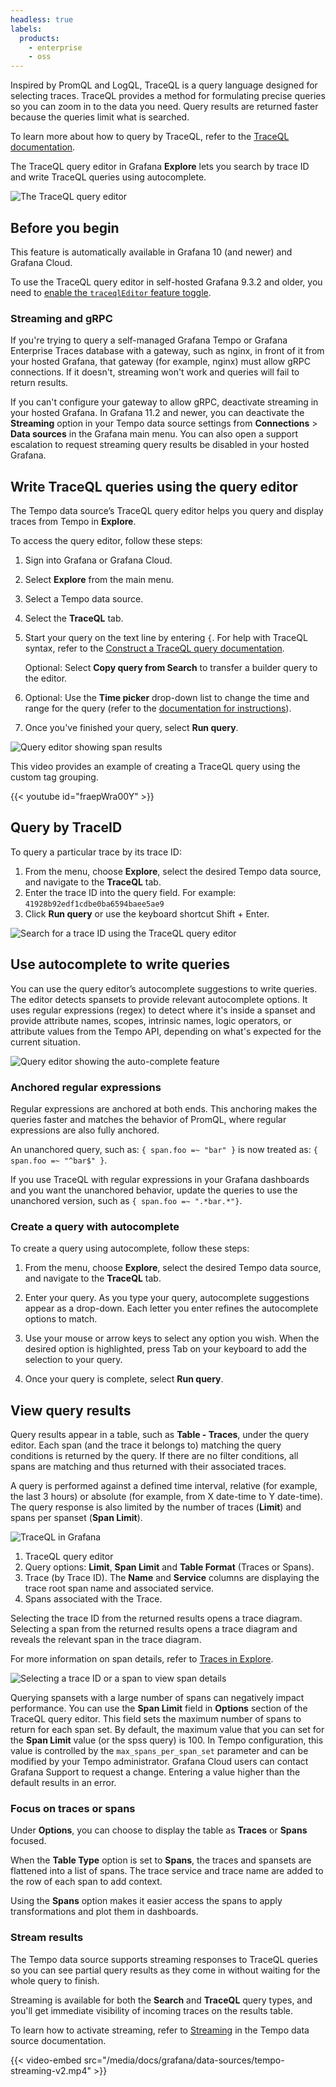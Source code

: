 ```yaml
---
headless: true
labels:
  products:
    - enterprise
    - oss
---
```


[//]: # 'This file documents the TraceQL query editor for the Tempo data source.'
[//]: # 'This shared file is included in these locations:'
[//]: # '/grafana/docs/sources/datasources/tempo/query-editor/traceql-editor.md'
[//]: # '/website/docs/grafana-cloud/data-configuration/traces/traces-query-editor.md'
[//]: # '/tempo/docs/sources/tempo/traceql/query_editor.md'
[//]: #
[//]: # 'If you make changes to this file, verify that the meaning and content are not changed in any place where the file is included.'
[//]: # 'Any links should be fully qualified and not relative: /docs/grafana/ instead of ../grafana/.'

<!-- # Write TraceQL queries using the query editor -->

Inspired by PromQL and LogQL, TraceQL is a query language designed for selecting traces.
TraceQL provides a method for formulating precise queries so you can zoom in to the data you need.
Query results are returned faster because the queries limit what is searched.

To learn more about how to query by TraceQL, refer to the [TraceQL documentation](https://grafana.com/docs/tempo/latest/traceql/).

The TraceQL query editor in Grafana **Explore** lets you search by trace ID and write TraceQL queries using autocomplete.

![The TraceQL query editor](/media/docs/grafana/data-sources/tempo/query-editor/tempo-ds-query-traceql-v11.png)

## Before you begin

This feature is automatically available in Grafana 10 (and newer) and Grafana Cloud.

To use the TraceQL query editor in self-hosted Grafana 9.3.2 and older, you need to [enable the `traceqlEditor` feature toggle](https://grafana.com/docs/grafana/latest/setup-grafana/configure-grafana/feature-toggles/).

### Streaming and gRPC

If you're trying to query a self-managed Grafana Tempo or Grafana Enterprise Traces database with a gateway, such as nginx, in front of it from your hosted Grafana, that gateway (for example, nginx) must allow gRPC connections.
If it doesn't, streaming won't work and queries will fail to return results.

If you can't configure your gateway to allow gRPC, deactivate streaming in your hosted Grafana.
In Grafana 11.2 and newer, you can deactivate the **Streaming** option in your Tempo data source settings from **Connections** > **Data sources** in the Grafana main menu.
You can also open a support escalation to request streaming query results be disabled in your hosted Grafana.

## Write TraceQL queries using the query editor

The Tempo data source’s TraceQL query editor helps you query and display traces from Tempo in **Explore**.

To access the query editor, follow these steps:

1. Sign into Grafana or Grafana Cloud.
1. Select **Explore** from the main menu.
1. Select a Tempo data source.
1. Select the **TraceQL** tab.
1. Start your query on the text line by entering `{`. For help with TraceQL syntax, refer to the [Construct a TraceQL query documentation](https://grafana.com/docs/tempo/latest/traceql/#construct-a-traceql-query).

   Optional: Select **Copy query from Search** to transfer a builder query to the editor.

1. Optional: Use the **Time picker** drop-down list to change the time and range for the query (refer to the [documentation for instructions](https://grafana.com/docs/grafana/latest/dashboards/use-dashboards/#set-dashboard-time-range)).
1. Once you've finished your query, select **Run query**.

![Query editor showing span results](/media/docs/grafana/data-sources/tempo/query-editor/tempo-ds-query-ed-example-v11-a.png)

This video provides an example of creating a TraceQL query using the custom tag grouping.

{{< youtube id="fraepWra00Y" >}}

## Query by TraceID

To query a particular trace by its trace ID:

1. From the menu, choose **Explore**, select the desired Tempo data source, and navigate to the **TraceQL** tab.
1. Enter the trace ID into the query field. For example: `41928b92edf1cdbe0ba6594baee5ae9`
1. Click **Run query** or use the keyboard shortcut Shift + Enter.

![Search for a trace ID using the TraceQL query editor](/media/docs/grafana/data-sources/tempo/query-editor/tempo-ds-query-trace-id-v11.png)

## Use autocomplete to write queries

You can use the query editor’s autocomplete suggestions to write queries.
The editor detects spansets to provide relevant autocomplete options.
It uses regular expressions (regex) to detect where it's inside a spanset and provide attribute names, scopes, intrinsic names, logic operators, or attribute values from the Tempo API, depending on what's expected for the current situation.

![Query editor showing the auto-complete feature](/media/docs/grafana/data-sources/tempo/query-editor/tempo-ds-editor-autocomplete.png)

### Anchored regular expressions

Regular expressions are anchored at both ends.
This anchoring makes the queries faster and matches the behavior of PromQL, where regular expressions are also fully anchored.

An unanchored query, such as:
`{ span.foo =~ "bar" }`
is now treated as:
`{ span.foo =~ "^bar$" }`.

If you use TraceQL with regular expressions in your Grafana dashboards and you want the unanchored behavior, update the queries to use the unanchored version, such as `{ span.foo =~ ".*bar.*"}`.

### Create a query with autocomplete

To create a query using autocomplete, follow these steps:

1. From the menu, choose **Explore**, select the desired Tempo data source, and navigate to the **TraceQL** tab.

1. Enter your query. As you type your query, autocomplete suggestions appear as a drop-down. Each letter you enter refines the autocomplete options to match.

1. Use your mouse or arrow keys to select any option you wish. When the desired option is highlighted, press Tab on your keyboard to add the selection to your query.

1. Once your query is complete, select **Run query**.

## View query results

Query results appear in a table, such as **Table - Traces**, under the query editor.
Each span (and the trace it belongs to) matching the query conditions is returned by the query.
If there are no filter conditions, all spans are matching and thus returned with their associated traces.

A query is performed against a defined time interval, relative (for example, the last 3 hours) or absolute (for example, from X date-time to Y date-time).
The query response is also limited by the number of traces (**Limit**) and spans per spanset (**Span Limit**).

![TraceQL in Grafana](/media/docs/tempo/traceql/TraceQL-in-Grafana-v11.png)

1. TraceQL query editor
1. Query options: **Limit**, **Span Limit** and **Table Format** (Traces or Spans).
1. Trace (by Trace ID). The **Name** and **Service** columns are displaying the trace root span name and associated service.
1. Spans associated with the Trace.

Selecting the trace ID from the returned results opens a trace diagram.
Selecting a span from the returned results opens a trace diagram and reveals the relevant span in the trace diagram.

For more information on span details, refer to [Traces in Explore](https://grafana.com/docs/grafana/latest/explore/trace-integration/#span-details).

![Selecting a trace ID or a span to view span details](/media/docs/grafana/data-sources/tempo/query-editor/tempo-ds-query-span-details-v11.png)

Querying spansets with a large number of spans can negatively impact performance.
You can use the **Span Limit** field in **Options** section of the TraceQL query editor.
This field sets the maximum number of spans to return for each span set.
By default, the maximum value that you can set for the **Span Limit** value (or the spss query) is 100.
In Tempo configuration, this value is controlled by the `max_spans_per_span_set` parameter and can be modified by your Tempo administrator.
Grafana Cloud users can contact Grafana Support to request a change.
Entering a value higher than the default results in an error.

### Focus on traces or spans

Under **Options**, you can choose to display the table as **Traces** or **Spans** focused.

When the **Table Type** option is set to **Spans**, the traces and spansets are flattened into a list of spans.
The trace service and trace name are added to the row of each span to add context.

Using the **Spans** option makes it easier access the spans to apply transformations and plot them in dashboards.

### Stream results

The Tempo data source supports streaming responses to TraceQL queries so you can see partial query results as they come in without waiting for the whole query to finish.

Streaming is available for both the **Search** and **TraceQL** query types, and you'll get immediate visibility of incoming traces on the results table.

To learn how to activate streaming, refer to [Streaming](https://grafana.com/docs/grafana/<GRAFANA_VERSION>/datasources/tempo/configure-tempo-data-source/#streaming) in the Tempo data source documentation.

{{< video-embed src="/media/docs/grafana/data-sources/tempo-streaming-v2.mp4" >}}
